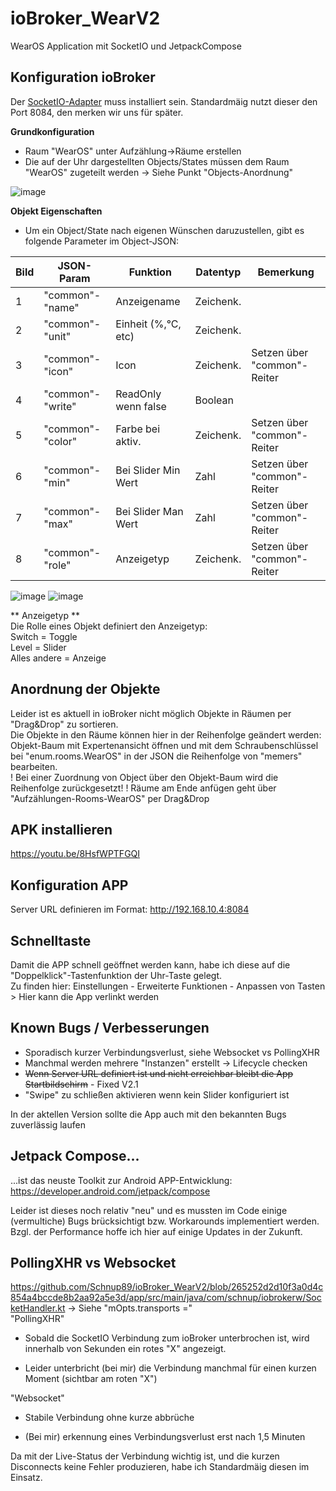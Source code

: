 # ioBroker_WearV2
WearOS Application mit SocketIO und JetpackCompose


## Konfiguration ioBroker
Der [SocketIO-Adapter](https://github.com/ioBroker/ioBroker.socketio) muss installiert sein.
Standardmäig nutzt dieser den Port 8084, den merken wir uns für später.

**Grundkonfiguration**
- Raum "WearOS" unter Aufzählung->Räume erstellen
- Die auf der Uhr dargestellten Objects/States müssen dem Raum "WearOS" zugeteilt werden -> Siehe Punkt "Objects-Anordnung"

![image](https://user-images.githubusercontent.com/28166743/150635785-b8b4d6be-9404-412b-8c38-814864c167bb.png)



**Objekt Eigenschaften**
- Um ein Object/State nach eigenen Wünschen daruzustellen, gibt es folgende Parameter im Object-JSON:

Bild | JSON-Param       | Funktion                | Datentyp  | Bemerkung  |
---- | ---------------- | ----------------------- | --------- | ---------- |
1    | "common"-"name"  | Anzeigename           | Zeichenk.   |
2    | "common"-"unit"  | Einheit (%,°C, etc)   | Zeichenk.   |
3    | "common"-"icon"  | Icon                  | Zeichenk.   | Setzen über "common"-Reiter
4    | "common"-"write" | ReadOnly wenn false   | Boolean     | 
5    | "common"-"color" | Farbe bei aktiv.      | Zeichenk.   | Setzen über "common"-Reiter
6    | "common"-"min"   | Bei Slider Min Wert   | Zahl        | Setzen über "common"-Reiter
7    | "common"-"max"   | Bei Slider Man Wert   | Zahl        | Setzen über "common"-Reiter
8    | "common"-"role"  | Anzeigetyp            | Zeichenk.   | Setzen über "common"-Reiter



![image](https://user-images.githubusercontent.com/28166743/150635645-0b8cd1ad-fecb-432a-87d0-0ceeb7a98afd.png)
![image](https://user-images.githubusercontent.com/28166743/150635717-40ae2677-9da2-4fe0-8f90-2699425a278c.png)


** Anzeigetyp **  
Die Rolle eines Objekt definiert den Anzeigetyp:  
Switch = Toggle  
Level = Slider  
Alles andere = Anzeige  
  
  
  
## Anordnung der Objekte
Leider ist es aktuell in ioBroker nicht möglich Objekte in Räumen per "Drag&Drop" zu sortieren.  
Die Objekte in den Räume können hier in der Reihenfolge geändert werden:  
Objekt-Baum mit Expertenansicht öffnen und mit dem Schraubenschlüssel bei "enum.rooms.WearOS" in der JSON die Reihenfolge von "memers" bearbeiten.  
! Bei einer Zuordnung von Object über den Objekt-Baum wird die Reihenfolge zurückgesetzt!
! Räume am Ende anfügen geht über "Aufzählungen-Rooms-WearOS" per Drag&Drop


## APK installieren
https://youtu.be/8HsfWPTFGQI


## Konfiguration APP
Server URL definieren im Format: http://192.168.10.4:8084


## Schnelltaste
Damit die APP schnell geöffnet werden kann, habe ich diese auf die "Doppelklick"-Tastenfunktion der Uhr-Taste gelegt.  
Zu finden hier: Einstellungen - Erweiterte Funktionen - Anpassen von Tasten > Hier kann die App verlinkt werden



## Known Bugs / Verbesserungen
- Sporadisch kurzer Verbindungsverlust, siehe Websocket vs PollingXHR
- Manchmal werden mehrere "Instanzen" erstellt -> Lifecycle checken
- <s>Wenn Server URL definiert ist und nicht erreichbar bleibt die App  Startbildschirm</s>  - Fixed V2.1
- "Swipe" zu schließen aktivieren wenn kein Slider konfiguriert ist

In der aktellen Version sollte die App auch mit den bekannten Bugs zuverlässig laufen


## Jetpack Compose...
...ist das neuste Toolkit zur Android APP-Entwicklung:  
https://developer.android.com/jetpack/compose

Leider ist dieses noch relativ "neu" und es mussten im Code einige (vermultiche) Bugs brücksichtigt bzw. Workarounds implementiert werden.  
Bzgl. der Performance hoffe ich hier auf einige Updates in der Zukunft.  


## PollingXHR vs Websocket
https://github.com/Schnup89/ioBroker_WearV2/blob/265252d2d10f3a0d4c854a4bccde8b2aa92a5e3d/app/src/main/java/com/schnup/iobrokerw/SocketHandler.kt
-> Siehe "mOpts.transports ="  
"PollingXHR" 
+ Sobald die SocketIO Verbindung zum ioBroker unterbrochen ist, wird innerhalb von Sekunden ein rotes "X" angezeigt.
- Leider unterbricht (bei mir) die Verbindung manchmal für einen kurzen Moment (sichtbar am roten "X")
  
"Websocket"  
+ Stabile Verbindung ohne kurze abbrüche
- (Bei mir) erkennung eines Verbindungsverlust erst nach 1,5 Minuten

Da mit der Live-Status der Verbindung wichtig ist, und die kurzen Disconnects keine Fehler produzieren, habe ich Standardmäig diesen im Einsatz.




